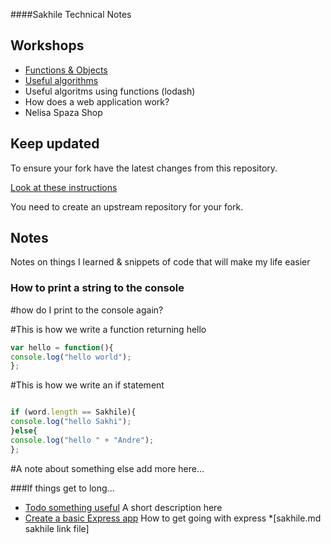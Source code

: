 ####Sakhile Technical Notes

## Workshops

* [Functions & Objects](./workshops/functions_and_objects_slides.html)
* [Useful algorithms](./workshops/useful_algorithms.md)
* Useful algoritms using functions (lodash)
* How does a web application work?
* Nelisa Spaza Shop

## Keep updated

To ensure your fork have the latest changes from this repository.

[Look at these instructions](https://help.github.com/articles/configuring-a-remote-for-a-fork/)

You need to create an upstream repository for your fork.

## Notes

Notes on things I learned & snippets of code that will make my life easier

### How to print a string to the console


#how do I print to the console again?

#This is how we write a function returning hello 

```javascript
var hello = function(){
console.log("hello world");
};
```

#This is how we write an if statement

```javascript

if (word.length == Sakhile){
console.log("hello Sakhi");
}else{
console.log("hello " + "Andre");
};
```

#A note about something else
add more here...

###If things get to long...

* [Todo something useful](notes/my_file.md) A short description here
* [Create a basic Express app](notes/my_file.md) How to get going with express
*[sakhile.md sakhile link file]
